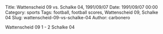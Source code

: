 Title: Wattenscheid 09 vs. Schalke 04, 1991/09/07
Date: 1991/09/07 00:00
Category: sports
Tags: football, football scores, Wattenscheid 09, Schalke 04
Slug: wattenscheid-09-vs-schalke-04
Author: carbonero


Wattenscheid 09 1 - 2 Schalke 04
